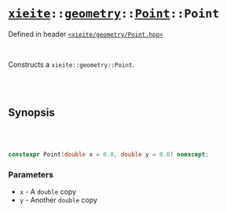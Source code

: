 # [`xieite`](../../../README.md)`::`[`geometry`](../../../docs/geometry.md)`::`[`Point`](../../../docs/geoemtry/Point.md)`::Point`
Defined in header [`<xieite/geometry/Point.hpp>`](../../../include/xieite/geometry/Point.hpp)

<br/>

Constructs a `xieite::geometry::Point`.

<br/><br/>

## Synopsis

<br/><br/>

```cpp
constexpr Point(double x = 0.0, double y = 0.0) noexcept;
```
### Parameters
- `x` - A `double` copy
- `y` - Another `double` copy

